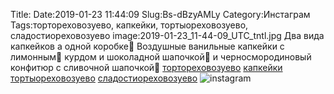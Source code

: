 Title:
Date:2019-01-23 11:44:09
Slug:Bs-dBzyAMLy
Category:Инстаграм
Tags:тортореховозуево, капкейки, тортыореховозуево, сладостиореховозуево
image:2019-01-23_11-44-09_UTC_tntl.jpg
Два вида капкейков а одной коробке🤗
Воздушные ванильные капкейки с лимонным🍋 курдом и шоколадной шапочкой🌰 и черносмородиновый конфитюр с сливочной шапочкой🍦
[тортореховозуево]({tag}тортореховозуево) [капкейки]({tag}капкейки) [тортыореховозуево]({tag}тортыореховозуево) [сладостиореховозуево]({tag}сладостиореховозуево)
![instagram]({attach}images/2019-01-23_11-44-09_UTC.jpg)
